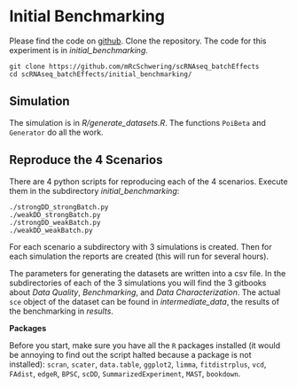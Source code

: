# Initial Benchmarking

Please find the code on [github](https://github.com/mRcSchwering/scRNAseq_batchEffects/tree/master/initial_benchmarking).
Clone the repository.
The code for this experiment is in *initial_benchmarking*.

    git clone https://github.com/mRcSchwering/scRNAseq_batchEffects
    cd scRNAseq_batchEffects/initial_benchmarking/


## Simulation

The simulation is in *R/generate_datasets.R*.
The functions `PoiBeta` and `Generator` do all the work.

## Reproduce the 4 Scenarios

There are 4 python scripts for reproducing each of the 4 scenarios.
Execute them in the subdirectory *initial_benchmarking*:

    ./strongDD_strongBatch.py
    ./weakDD_strongBatch.py
    ./strongDD_weakBatch.py
    ./weakDD_weakBatch.py

For each scenario a subdirectory with 3 simulations is created.
Then for each simulation the reports are created (this will run for several hours).

The parameters for generating the datasets are written into a csv file.
In the subdirectories of each of the 3 simulations you will find the 3 gitbooks about *Data Quality*, *Benchmarking*, and *Data Characterization*.
The actual `sce` object of the dataset can be found in *intermediate_data*, the results of the benchmarking in *results*.

**Packages**

Before you start, make sure you have all the `R` packages installed (it would be annoying to find out the script halted because a package is not installed):
`scran`, `scater`, `data.table`, `ggplot2`, `limma`, `fitdistrplus`, `vcd`, `FAdist`, `edgeR`, `BPSC`, `scDD`, `SummarizedExperiment`, `MAST`, `bookdown`.
